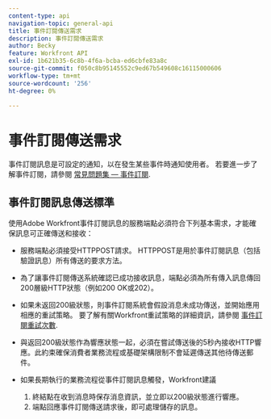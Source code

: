 ```yaml
---
content-type: api
navigation-topic: general-api
title: 事件訂閱傳送需求
description: 事件訂閱傳送需求
author: Becky
feature: Workfront API
exl-id: 1b621b35-6c8b-4f6a-bcba-ed6cbfe83a8c
source-git-commit: f050c8b95145552c9ed67b549608c16115000606
workflow-type: tm+mt
source-wordcount: '256'
ht-degree: 0%

---
```



# 事件訂閱傳送需求

事件訂閱訊息是可設定的通知，以在發生某些事件時通知使用者。 若要進一步了解事件訂閱，請參閱 [常見問題集 — 事件訂閱](../../wf-api/general/event-subs-faq.md).

## 事件訂閱訊息傳送標準

使用Adobe Workfront事件訂閱訊息的服務端點必須符合下列基本需求，才能確保訊息可正確傳送和接收：

* 服務端點必須接受HTTPPOST請求。 HTTPPOST是用於事件訂閱訊息（包括驗證訊息）所有傳送的要求方法。

* 為了讓事件訂閱傳送系統確認已成功接收訊息，端點必須為所有傳入訊息傳回200層級HTTP狀態（例如200 OK或202）。

* 如果未返回200級狀態，則事件訂閱系統會假設消息未成功傳送，並開始應用相應的重試策略。 要了解有關Workfront重試策略的詳細資訊，請參閱 [事件訂閱重試次數](../../wf-api/api/event-sub-retries.md).

* 與返回200級狀態作為響應狀態一起，必須在嘗試傳送後的5秒內接收HTTP響應。此約束確保消費者業務流程或基礎架構限制不會延遲傳送其他待傳送郵件。

* 如果長期執行的業務流程從事件訂閱訊息觸發，Workfront建議

   1. 終結點在收到消息時保存消息資訊，並立即以200級狀態進行響應。
   1. 端點回應事件訂閱傳送請求後，即可處理儲存的訊息。
